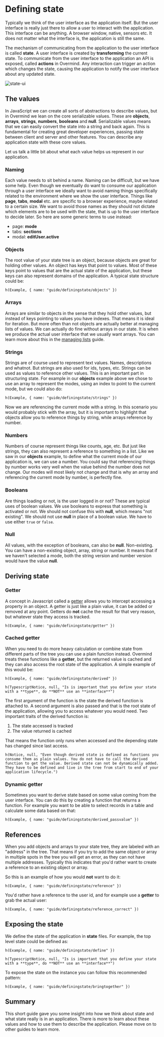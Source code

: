 # Defining state

Typically we think of the user interface as the application itself. But the user interface is really just there to allow a user to interact with the application. This interface can be anything. A browser window, native, sensors etc. It does not matter what the interface is, the application is still the same. 

The mechanism of communicating from the application to the user interface is called **state**. A user interface is created by **transforming** the current state. To communicate from the user interface to the application an API is exposed, called **actions** in Overmind. Any interaction can trigger an action which changes the state, causing the application to notify the user interface about any updated state.

![state-ui](/images/state-ui.png)

## The values

In JavaScript we can create all sorts of abstractions to describe values, but in Overmind we lean on the core serializable values. These are **objects**, **arrays**, **strings**, **numbers**, **booleans** and **null**. Serializable values means that we can easily convert the state into a string and back again. This is fundamental for creating great developer experiences, passing state between client and server and other features. You can describe any application state with these core values.

Let us talk a little bit about what each value helps us represent in our application.

### Naming

Each value needs to sit behind a name. Naming can be difficult, but we have some help. Even though we eventually do want to consume our application through a user interface we ideally want to avoid naming things specifically related to the environment where we show the user interface. Things like **page**, **tabs**, **modal** etc. are specific to a browser experience, maybe related to a certain size. We want to avoid those names as they should not dictate which elements are to be used with the state, that is up to the user interface to decide later. So here are some generic terms to use instead:

- page: **mode**
- tabs: **sections**
- modal: **editUser.active**

### Objects

The root value of your state tree is an object, because objects are great for holding other values. An object has keys that point to values. Most of these keys point to values that are the actual state of the application, but these keys can also represent domains of the application. A typical state structure could be:

```marksy
h(Example, { name: "guide/definingstate/objects" })
```

### Arrays

Arrays are similar to objects in the sense that they hold other values, but instead of keys pointing to values you have indexes. That means it is ideal for iteration. But more often than not objects are actually better at managing lists of values. We can actually do fine without arrays in our state. It is when we produce the actual user interface that we usually want arrays. You can learn more about this in the [managing lists](/guides/intermediate/01_managinglists) guide.

### Strings

Strings are of course used to represent text values. Names, descriptions and whatnot. But strings are also used for ids, types, etc. Strings can be used as values to reference other values. This is an important part in structuring state. For example in our **objects** example above we chose to use an array to represent the modes, using an index to point to the current mode, but we could also do:

```marksy
h(Example, { name: "guide/definingstate/strings" })
```

Now we are referencing the current mode with a string. In this scenario you would probably stick with the array, but it is important to highlight that objects allow you to reference things by string, while arrays reference by number.

### Numbers

Numbers of course represent things like counts, age, etc. But just like strings, they can also represent a reference to something in a list. Like we saw in our **objects** example, to define what the current mode of our application is, we can use a number. You could say that referencing things by number works very well when the value behind the number does not change. Our modes will most likely not change and that is why an array and referencing the current mode by number, is perfectly fine.

### Booleans

Are things loading or not, is the user logged in or not? These are typical uses of boolean values. We use booleans to express that something is activated or not. We should not confuse this with **null**, which means "not existing". We should not use **null** in place of a boolean value. We have to use either `true` or `false`.

### Null

All values, with the exception of booleans, can also be **null**. Non-existing. You can have a non-existing object, array, string or number. It means that if we haven't selected a mode, both the string version and number version would have the value **null**.

## Deriving state


### Getter

A concept in Javascript called a [getter](https://developer.mozilla.org/en-US/docs/Web/JavaScript/Reference/Functions/get) allows you to intercept accessing a property in an object. A getter is just like a plain value, it can be added or removed at any point. Getters do **not** cache the result for that very reason, but whatever state they access is tracked.

```marksy
h(Example, { name: "guide/definingstate/getter" })
```

### Cached getter

When you need to do more heavy calculation or combine state from different parts of the tree you can use a plain function instead. Overmind treats these functions like a **getter**, but the returned value is cached and they can also access the root state of the application. A simple example of this would be:

```marksy
h(Example, { name: "guide/definingstate/derived" })
```

```marksy
h(TypescriptNotice, null, "Is is important that you define your state with a **type**, do **NOT** use an **interface**")
```

The first argument of the function is the state the derived function is attached to. A second argument is also passed and that is the root state of the application, allowing you to access whatever you would need. Two important traits of the derived function is:

1. The state accessed is tracked
2. The value returned is cached

That means the function only runs when accessed and the depending state has changed since last access.

```marksy
h(Notice, null, "Even though derived state is defined as functions you consume them as plain values. You do not have to call the derived function to get the value. Derived state can not be dynamically added. They have to be defined and live in the tree from start to end of your application lifecycle.")
```

### Dynamic getter

Sometimes you want to derive state based on some value coming from the user interface. You can do this by creating a function that returns a function. For example you want to be able to select records in a table and calculate some data based on that:

```marksy
h(Example, { name: "guide/definingstate/derived_passvalue" })
```

## References

When you add objects and arrays to your state tree, they are labeled with an "address" in the tree. That means if you try to add the same object or array in multiple spots in the tree you will get an error, as they can not have multiple addresses. Typically this indicates that you'd rather want to create a reference to an existing object or array.

So this is an example of how you would **not** want to do it:

```marksy
h(Example, { name: "guide/definingstate/reference" })
```

You'd rather have a reference to the user id, and for example use a **getter** to grab the actual user:

```marksy
h(Example, { name: "guide/definingstate/reference_correct" })
```

## Exposing the state

We define the state of the application in **state** files. For example, the top level state could be defined as:

```marksy
h(Example, { name: "guide/definingstate/define" })
```

```marksy
h(TypescriptNotice, null, "Is is important that you define your state with a **type**, do **NOT** use an **interface**")
```

To expose the state on the instance you can follow this recommended pattern:

```marksy
h(Example, { name: "guide/definingstate/bringtogether" })
```

## Summary

This short guide gave you some insight into how we think about state and what state really is in an application. There is more to learn about these values and how to use them to describe the application. Please move on to other guides to learn more.
